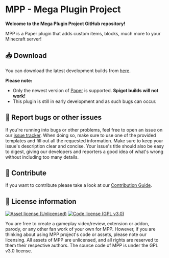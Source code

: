 # MPP - Mega Plugin Project
**Welcome to the Mega Plugin Project GitHub repository!**

MPP is a Paper plugin that adds custom items, blocks, much more to your Minecraft server! 

## 📥 Download
You can download the latest development builds from [here](https://github.com/dm432/MPP/releases).

**Please note:**
- Only the newest version of [Paper](https://papermc.io/) is supported. **Spigot builds will not work!**
- This plugin is still in early development and as such bugs can occur.

## 🐛 Report bugs or other issues
If you're running into bugs or other problems, feel free to open an issue on our [issue tracker](https://github.com/dm432/MPP/issues). When doing so, make sure to use one of the provided templates and fill out all the requested information. Make sure to keep your issue's description clear and concise. Your issue's title should also be easy to digest, giving our developers and reporters a good idea of what's wrong without including too many details.

## 🔧 Contribute
If you want to contribute please take a look at our [Contribution Guide](https://github.com/dm432/MPP/blob/master/CONTRIBUTING.md).

## 📜 License information
[![Asset license (Unlicensed)](https://img.shields.io/badge/assets%20license-All%20Rights%20Reserved-red.svg?style=flat-square)](https://en.wikipedia.org/wiki/All_rights_reserved)
[![Code license (GPL v3.0)](https://img.shields.io/badge/code%20license-GPL%20v3.0-green.svg?style=flat-square)](https://github.com/TheRealKabo/MPP/blob/master/LICENSE)

You are free to create a gameplay video/review, extension or addon, parody, or any other fan work of your own for MPP. However, if you are thinking about using MPP project's code or assets, please note our licensing. All assets of MPP are unlicensed, and all rights are reserved to them their respective authors. The source code of MPP is under the GPL v3.0 license.
